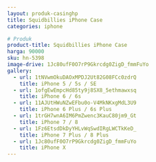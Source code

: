 ```yaml
---
layout: produk-casinghp
title: Squidbillies iPhone Case
categories: iphone

# Produk
product-title: Squidbillies iPhone Case
harga: 90000
sku: hn-5398
image-drive: 1Jc80ufF0O7rP9Gkrcdg0ZigD_fmmFuYo
gallery:
  - url: 1tNVwmOkuDAOxMPDJ2Ut82G08FCc0zdrQ
    title: iPhone 5 / 5s / SE
  - url: 1ofgEwEmpcHd85ty9j8SX8_5ethmawxsq
    title: iPhone 6 / 6s
  - url: 11AJUtHWuNZwEFbu0o-V4MkNKxgMdL3U9
    title: iPhone 6 Plus / 6s Plus
  - url: 1trGH7wnA6IM6PmZwenc3KauC80jm9_Gt
    title: iPhone 7 / 8
  - url: 1Fz6EtsdDkDyYHLvWqSwdIRgLWCTkKeD_
    title: iPhone 7 Plus / 8 Plus
  - url: 1Jc80ufF0O7rP9Gkrcdg0ZigD_fmmFuYo
    title: iPhone X
---
```

